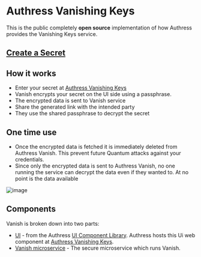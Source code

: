 # Authress Vanishing Keys

This is the public completely **open source** implementation of how Authress provides the Vanishing Keys service.

## [Create a Secret](https://authress.io/app/#/vanish)

## How it works
* Enter your secret at [Authress Vanishing Keys](https://authress.io/app/#/vanish)
* Vanish encrypts your secret on the UI side using a passphrase.
* The encrypted data is sent to Vanish service
* Share the generated link with the intended party
* They use the shared passphrase to decrypt the secret

## One time use
* Once the encrypted data is fetched it is immediately deleted from Authress Vanish. This prevent future Quantum attacks against your credentials.
* Since only the encrypted data is sent to Authress Vanish, no one running the service can decrypt the data even if they wanted to. At no point is the data available

![image](https://github.com/Authress/vanishing-keys/assets/5056218/eabe5a13-3e40-4741-9c4a-52cd548abf95)

## Components
Vanish is broken down into two parts:
* [UI](https://github.com/Authress/component-library.js) - from the Authress [UI Component Library](https://github.com/Authress/component-library.js). Authress hosts this Ui web component at [Authress Vanishing Keys](https://authress.io/app/#/vanish).
* [Vanish microservice](https://github.com/Authress/vanishing-keys) - The secure microservice which runs Vanish.
